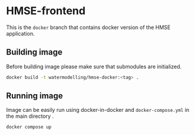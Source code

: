 # HMSE-frontend

This is the `docker` branch that contains docker version of the HMSE application.

## Building image
Before building image please make sure that submodules are initialized.

```bash
docker build -t watermodelling/hmse-docker:<tag> .
```

## Running image
Image can be easily run using docker-in-docker and `docker-compose.yml` in the main directory .

```bash
docker compose up
```
